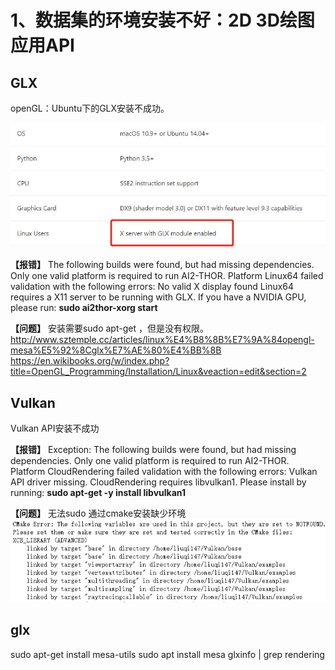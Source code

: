 # 1、数据集的环境安装不好：2D 3D绘图应用API

## GLX 
openGL：Ubuntu下的GLX安装不成功。

![所需环境](https://raw.githubusercontent.com/LIUQI-creat/pic/main/require.jpg)

**【报错】**
The following builds were found, but had missing dependencies. Only one valid platform is required to run AI2-THOR.
Platform Linux64 failed validation with the following errors: No valid X display found
  Linux64 requires a X11 server to be running with GLX. If you have a NVIDIA GPU, please run: **sudo ai2thor-xorg start**

**【问题】**
安装需要sudo apt-get ，但是没有权限。
http://www.sztemple.cc/articles/linux%E4%B8%8B%E7%9A%84opengl-mesa%E5%92%8Cglx%E7%AE%80%E4%BB%8B
https://en.wikibooks.org/w/index.php?title=OpenGL_Programming/Installation/Linux&veaction=edit&section=2

## Vulkan
Vulkan API安装不成功

**【报错】**
Exception: The following builds were found, but had missing dependencies. Only one valid platform is required to run AI2-THOR.
Platform CloudRendering failed validation with the following errors: Vulkan API driver missing.
  CloudRendering requires libvulkan1. Please install by running: **sudo apt-get -y install libvulkan1**

**【问题】**
无法sudo
通过cmake安装缺少环境
![](https://raw.githubusercontent.com/LIUQI-creat/pic/main/20221028111015.png)



## glx
sudo apt-get install mesa-utils
sudo apt install mesa
glxinfo | grep rendering



<!--stackedit_data:
eyJoaXN0b3J5IjpbMTA5Njg4NTE5NCwtMTYyNTIyMjE2NywxND
Y1MDcwMTI3LDExMjkwNTM0MDUsLTY5MDI4NDcyOSwxODQ5NjQ1
MzI0LDM1NjU5MDcyMl19
-->